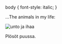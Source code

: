 <link rel="stylesheet" 
      h ref="styles.css">
      
body {
font-style: italic;
}

...The animals in my life:

![unto ja ihaa](https://user-images.githubusercontent.com/101984570/159341605-5c4f5a03-71f0-4a0c-8a39-5d31bb43f305.jpg)



Plösöt puussa.

